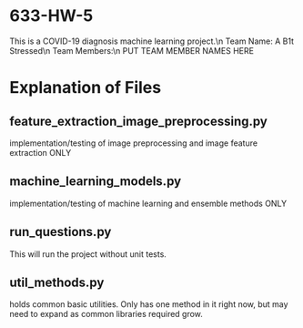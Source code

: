 # 633-HW-5
This is a COVID-19 diagnosis machine learning project.\n
Team Name: A B1t Stressed\n
Team Members:\n
    PUT TEAM MEMBER NAMES HERE

# Explanation of Files
## feature_extraction_image_preprocessing.py
implementation/testing of image preprocessing and image feature extraction ONLY
## machine_learning_models.py
implementation/testing of machine learning and ensemble methods ONLY
## run_questions.py
This will run the project without unit tests.  
## util_methods.py 
holds common basic utilities.  Only has one method in it right now, but may need to expand as common libraries required grow.
